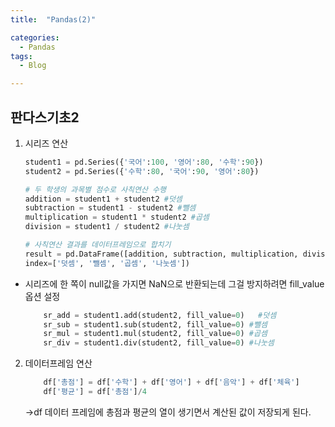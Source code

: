 ```yaml
---
title:  "Pandas(2)"

categories:
  - Pandas
tags:
  - Blog

---
```


## 판다스기초2

1. 시리즈 연산

    ```python
    student1 = pd.Series({'국어':100, '영어':80, '수학':90})
    student2 = pd.Series({'수학':80, '국어':90, '영어':80})

    # 두 학생의 과목별 점수로 사칙연산 수행
    addition = student1 + student2 #덧셈
    subtraction = student1 - student2 #뺄셈
    multiplication = student1 * student2 #곱셈
    division = student1 / student2 #나눗셈

    # 사칙연산 결과를 데이터프레임으로 합치기
    result = pd.DataFrame([addition, subtraction, multiplication, division],
    index=['덧셈', '뺄셈', '곱셈', '나눗셈'])

    ```

  - 시리즈에 한 쪽이 null값을 가지면 NaN으로 반환되는데 그걸 방지하려면 fill_value 옵션 설정

    ```python
        sr_add = student1.add(student2, fill_value=0)   #덧셈
        sr_sub = student1.sub(student2, fill_value=0) #뺄셈
        sr_mul = student1.mul(student2, fill_value=0) #곱셈
        sr_div = student1.div(student2, fill_value=0) #나눗셈

    ```
2. 데이터프레임 연산

    ```python
        df['총점'] = df['수학'] + df['영어'] + df['음악'] + df['체육']
        df['평균'] = df['총점']/4
    ```
    ->df 데이터 프레임에 총점과 평균의 열이 생기면서 계산된 값이 저장되게 된다.


